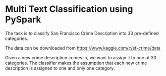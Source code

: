 # Multi Text Classification using PySpark

The task is to classify San Francisco Crime Description into 33 pre-defined categories. 

The data can be downloaded from https://www.kaggle.com/c/sf-crime/data

Given a new crime description comes in, we want to assign it to one of 33 categories. The classifier makes the assumption that each new crime description is assigned to one and only one category. 
